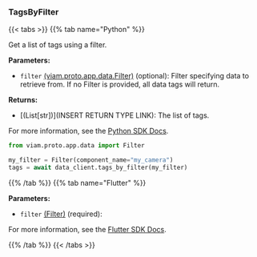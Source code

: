 ### TagsByFilter

{{< tabs >}}
{{% tab name="Python" %}}

Get a list of tags using a filter.

**Parameters:**

- `filter` [(viam.proto.app.data.Filter)](https://python.viam.dev/autoapi/viam/proto/app/data/index.html#viam.proto.app.data.Filter) (optional): Filter specifying data to retrieve from. If no Filter is provided, all data tags will return.


**Returns:**

- [(List[str])](INSERT RETURN TYPE LINK): The list of tags.

For more information, see the [Python SDK Docs](https://python.viam.dev/autoapi/viam/app/data_client/index.html#viam.app.data_client.DataClient.tags_by_filter).

``` python {class="line-numbers linkable-line-numbers"}
from viam.proto.app.data import Filter

my_filter = Filter(component_name="my_camera")
tags = await data_client.tags_by_filter(my_filter)

```

{{% /tab %}}
{{% tab name="Flutter" %}}

**Parameters:**

- `filter` [(Filter)](https://flutter.viam.dev/viam_protos.app.data/Filter-class.html) (required):


For more information, see the [Flutter SDK Docs](https://flutter.viam.dev/viam_protos.app.data/DataServiceClient/tagsByFilter.html).

{{% /tab %}}
{{< /tabs >}}
